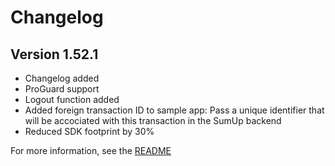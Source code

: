 # Changelog

## Version 1.52.1

- Changelog added
- ProGuard support
- Logout function added
- Added foreign transaction ID to sample app: Pass a unique identifier that will be accociated with this transaction in the SumUp backend
- Reduced SDK footprint by 30%

For more information, see the [README](https://github.com/sumup/Android-MerchantSDK/blob/master/README.md)

